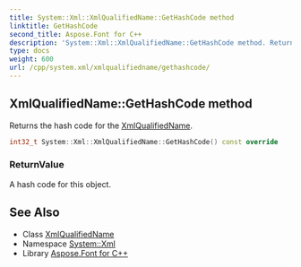 ```yaml
---
title: System::Xml::XmlQualifiedName::GetHashCode method
linktitle: GetHashCode
second_title: Aspose.Font for C++
description: 'System::Xml::XmlQualifiedName::GetHashCode method. Returns the hash code for the XmlQualifiedName in C++.'
type: docs
weight: 600
url: /cpp/system.xml/xmlqualifiedname/gethashcode/
---
```

## XmlQualifiedName::GetHashCode method


Returns the hash code for the [XmlQualifiedName](../).

```cpp
int32_t System::Xml::XmlQualifiedName::GetHashCode() const override
```


### ReturnValue

A hash code for this object.

## See Also

* Class [XmlQualifiedName](../)
* Namespace [System::Xml](../../)
* Library [Aspose.Font for C++](../../../)
